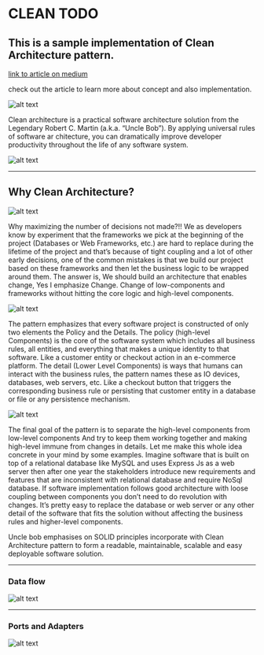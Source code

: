 # CLEAN TODO

## This is a sample implementation of Clean Architecture pattern.

[link to article on medium](https://bit.ly/2YjfpB9)

check out the article to learn more about concept and also implementation.

![alt text](https://miro.medium.com/max/1400/0*92PWr5yl15J-VlO1.jpg)


Clean architecture is a practical software architecture solution from the Legendary Robert C. Martin (a.k.a. “Uncle Bob”). By applying universal rules of software ar
chitecture, you can dramatically improve developer productivity throughout the life of any software system.

![alt text](https://miro.medium.com/max/201/0*WTZVIGsdexDjOi6X.png)

---
## Why Clean Architecture?

![alt text](https://miro.medium.com/max/1400/1*HdtyTdPc1fE-YygMn78Mbg.png)

Why maximizing the number of decisions not made?!! We as developers know by experiment that the frameworks we pick at the beginning of the project (Databases or Web Frameworks, etc.) are hard to replace during the lifetime of the project and that’s because of tight coupling and a lot of other early decisions, one of the common mistakes is that we build our project based on these frameworks and then let the business logic to be wrapped around them.
The answer is, We should build an architecture that enables change, Yes I emphasize Change. Change of low-components and frameworks without hitting the core logic and high-level components.

![alt text](https://miro.medium.com/max/1400/1*hKFW9pNSZRgDvujOq6vFVQ.png)

The pattern emphasizes that every software project is constructed of only two elements the Policy and the Details.
The policy (high-level Components) is the core of the software system which includes all business rules, all entities, and everything that makes a unique identity to that software. Like a customer entity or checkout action in an e-commerce platform.
The detail (Lower Level Components) is ways that humans can interact with the business rules, the pattern names these as IO devices, databases, web servers, etc. Like a checkout button that triggers the corresponding business rule or persisting that customer entity in a database or file or any persistence mechanism.

![alt text](https://miro.medium.com/max/1400/1*ixCtW9jx-1zbHITz9Kgfeg.png)

The final goal of the pattern is to separate the high-level components from low-level components And try to keep them working together and making high-level immune from changes in details.
Let me make this whole idea concrete in your mind by some examples. Imagine software that is built on top of a relational database like MySQL and uses Express Js as a web server then after one year the stakeholders introduce new requirements and features that are inconsistent with relational database and require NoSql database. If software implementation follows good architecture with loose coupling between components you don’t need to do revolution with changes. It’s pretty easy to replace the database or web server or any other detail of the software that fits the solution without affecting the business rules and higher-level components.

Uncle bob emphasises on SOLID principles incorporate with Clean Architecture pattern to form a readable, maintainable, scalable and easy deployable software solution.

---

### Data flow
![alt text](https://miro.medium.com/max/1068/1*jz0aVf55ln96Cct7k2xMRQ.png)

---

### Ports and Adapters
![alt text](https://miro.medium.com/max/1086/1*av_Qbnk_uBxa2YFnpVl0yg.png)


